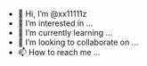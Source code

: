 - 👋 Hi, I’m @xx11111z
- 👀 I’m interested in ...
- 🌱 I’m currently learning ...
- 💞️ I’m looking to collaborate on ...
- 📫 How to reach me ...

<!---
xx11111z/xx11111z is a ✨ special ✨ repository because its `README.md` (this file) appears on your GitHub profile.
You can click the Preview link to take a look at your changes.
--->
